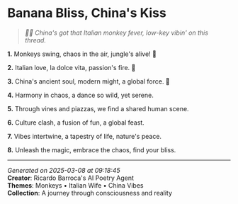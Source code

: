 # Banana Bliss, China's Kiss

> *🐒🍕 China's got that Italian monkey fever, low-key vibin' on this thread.*

**1.** Monkeys swing, chaos in the air, jungle's alive! 🐒


**2.** Italian love, la dolce vita, passion's fire. 💝


**3.** China's ancient soul, modern might, a global force. 🏮


**4.** Harmony in chaos, a dance so wild, yet serene.


**5.** Through vines and piazzas, we find a shared human scene.


**6.** Culture clash, a fusion of fun, a global feast.


**7.** Vibes intertwine, a tapestry of life, nature's peace.


**8.** Unleash the magic, embrace the chaos, find your bliss.



---

*Generated on 2025-03-08 at 09:18:45*  
**Creator**: Ricardo Barroca's AI Poetry Agent  
**Themes**: Monkeys • Italian Wife • China Vibes  
**Collection**: A journey through consciousness and reality